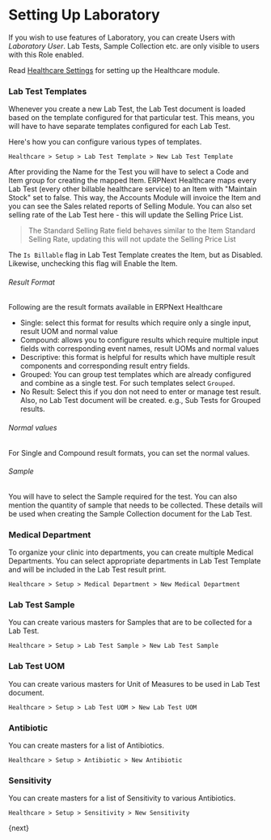 <!-- add-breadcrumbs -->
# Setting Up Laboratory

If you wish to use features of Laboratory, you can create Users with _Laboratory User_. Lab Tests, Sample Collection etc. are only visible to users with this Role enabled.

Read [Healthcare Settings](/docs/v12/user/manual/en/healthcare/healthcare_settings) for setting up the Healthcare module.

### Lab Test Templates
Whenever you create a new Lab Test, the Lab Test document is loaded based on the template configured for that particular test. This means, you will have to have separate templates configured for each Lab Test.

Here's how you can configure various types of templates.

`Healthcare > Setup > Lab Test Template > New Lab Test Template`

After providing the Name for the Test you will have to select a Code and Item group for creating the mapped Item. ERPNext Healthcare maps every Lab Test (every other billable healthcare service) to an Item with "Maintain Stock" set to false. This way, the Accounts Module will invoice the Item and you can see the Sales related reports of Selling Module. You can also set selling rate of the Lab Test here - this will update the Selling Price List.

> The Standard Selling Rate field behaves similar to the Item Standard Selling Rate, updating this will not update the Selling Price List

The `Is Billable` flag in Lab Test Template creates the Item, but as Disabled. Likewise, unchecking this flag will Enable the Item.

###### Result Format
Following are the result formats available in ERPNext Healthcare

* Single: select this format for results which require only a single input, result UOM and normal value
* Compound: allows you to configure results which require multiple input fields with corresponding event names, result UOMs and normal values
* Descriptive: this format is helpful for results which have multiple result components and corresponding result entry fields.
* Grouped: You can group test templates which are already configured and combine as a single test. For such templates select `Grouped`.
* No Result: Select this if you don not need to enter or manage test result. Also, no Lab Test document will be created. e.g., Sub Tests for Grouped results.

###### Normal values
For Single and Compound result formats, you can set the normal values.

###### Sample
You will have to select the Sample required for the test. You can also mention the quantity of sample that needs to be collected. These details will be used when creating the Sample Collection document for the Lab Test.

### Medical Department
To organize your clinic into departments, you can create multiple Medical Departments. You can select appropriate departments in Lab Test Template and will be included in the Lab Test result print.

`Healthcare > Setup > Medical Department > New Medical Department`

### Lab Test Sample
You can create various masters for Samples that are to be collected for a Lab Test.

`Healthcare > Setup > Lab Test Sample > New Lab Test Sample`

### Lab Test UOM
You can create various masters for Unit of Measures to be used in Lab Test document.

`Healthcare > Setup > Lab Test UOM > New Lab Test UOM`

### Antibiotic
You can create masters for a list of Antibiotics.

`Healthcare > Setup > Antibiotic > New Antibiotic`

### Sensitivity
You can create masters for a list of Sensitivity to various Antibiotics.

`Healthcare > Setup > Sensitivity > New Sensitivity`

{next}
